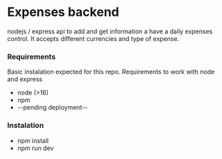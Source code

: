 # Expenses backend

nodejs / express api to add and get information a have a daily expenses control. It accepts different currencies and type of expense.

### Requirements
Basic instalation expected for this repo. Requirements to work with node and express

- node (>16)
- npm
- --pending deployment--

### Instalation

- npm install
- npm run dev